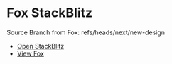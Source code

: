 # Fox StackBlitz

Source Branch from Fox: refs/heads/next/new-design

- [Open StackBlitz](https://stackblitz.com/github/assecosolutions/fox-stackblitz/tree/c839aabf62fb35afca5ae024b264294be5f7cfb9?terminal=start)
- [View Fox](https://github.com/assecosolutions/fox/tree/4c37520fcfbb88a7caf966e24c425b786b357710)
